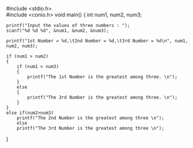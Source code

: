 #include <stdio.h>   
#include <conio.h>
void main()
{
    int num1, num2, num3;   

    printf("Input the values of three numbers : ");   
    scanf("%d %d %d", &num1, &num2, &num3);   

    printf("1st Number = %d,\t2nd Number = %d,\t3rd Number = %d\n", num1, num2, num3);   

    if (num1 > num2)   
    {
        if (num1 > num3) 
        {
            printf("The 1st Number is the greatest among three. \n");  
        }
        else
        {
            printf("The 3rd Number is the greatest among three. \n");   
        }
    }
    else if(num2>num3)
        printf("The 2nd Number is the greatest among three \n"); 
        else
        printf("The 3rd Number is the greatest among three \n");   
}
